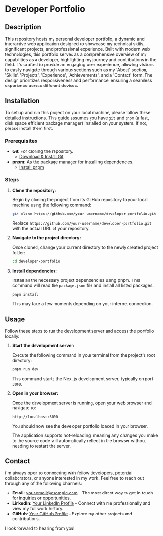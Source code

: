 # Developer Portfolio

## Description

This repository hosts my personal developer portfolio, a dynamic and interactive web application designed to showcase my technical skills, significant projects, and professional experience. Built with modern web technologies, this portfolio serves as a comprehensive overview of my capabilities as a developer, highlighting my journey and contributions in the field. It's crafted to provide an engaging user experience, allowing visitors to easily navigate through various sections such as my 'About' section, 'Skills', 'Projects', 'Experience', 'Achievements', and a 'Contact' form. The design prioritizes responsiveness and performance, ensuring a seamless experience across different devices.

## Installation

To set up and run this project on your local machine, please follow these detailed instructions. This guide assumes you have `git` and `pnpm` (a fast, disk space efficient package manager) installed on your system. If not, please install them first.

### Prerequisites

*   **Git**: For cloning the repository.
    *   [Download & Install Git](https://git-scm.com/downloads)
*   **pnpm**: As the package manager for installing dependencies.
    *   [Install pnpm](https://pnpm.io/installation)

### Steps

1.  **Clone the repository:**

    Begin by cloning the project from its GitHub repository to your local machine using the following command:

    ```bash
    git clone https://github.com/your-username/developer-portfolio.git
    ```

    Replace `https://github.com/your-username/developer-portfolio.git` with the actual URL of your repository.

2.  **Navigate to the project directory:**

    Once cloned, change your current directory to the newly created project folder:

    ```bash
    cd developer-portfolio
    ```

3.  **Install dependencies:**

    Install all the necessary project dependencies using pnpm. This command will read the `package.json` file and install all listed packages.

    ```bash
    pnpm install
    ```

    This may take a few moments depending on your internet connection.

## Usage

Follow these steps to run the development server and access the portfolio locally:

1.  **Start the development server:**

    Execute the following command in your terminal from the project's root directory:

    ```bash
    pnpm run dev
    ```

    This command starts the Next.js development server, typically on port `3000`.

2.  **Open in your browser:**

    Once the development server is running, open your web browser and navigate to:

    ```
    http://localhost:3000
    ```

    You should now see the developer portfolio loaded in your browser.

    The application supports hot-reloading, meaning any changes you make to the source code will automatically reflect in the browser without needing to restart the server.

## Contact

I'm always open to connecting with fellow developers, potential collaborators, or anyone interested in my work. Feel free to reach out through any of the following channels:

*   **Email**: [your.email@example.com](mailto:your.email@example.com) - The most direct way to get in touch for inquiries or opportunities.
*   **LinkedIn**: [Your LinkedIn Profile](https://www.linkedin.com/in/your-profile) - Connect with me professionally and view my full work history.
*   **GitHub**: [Your GitHub Profile](https://github.com/your-username) - Explore my other projects and contributions.

I look forward to hearing from you!
